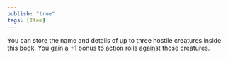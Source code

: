 ```yaml
---
publish: "true"
tags: [Item]
---
```

You can store the name and details of up to three hostile creatures inside this book. You gain a +1 bonus to action rolls against those creatures.
